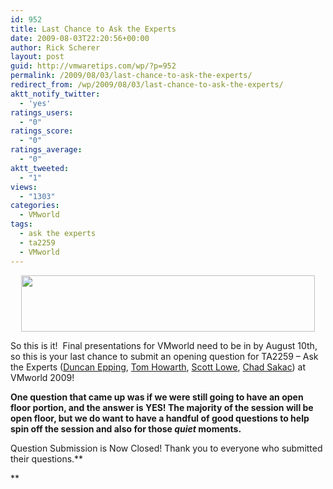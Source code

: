 ```yaml
---
id: 952
title: Last Chance to Ask the Experts
date: 2009-08-03T22:20:56+00:00
author: Rick Scherer
layout: post
guid: http://vmwaretips.com/wp/?p=952
permalink: /2009/08/03/last-chance-to-ask-the-experts/
redirect_from: /wp/2009/08/03/last-chance-to-ask-the-experts/
aktt_notify_twitter:
  - 'yes'
ratings_users:
  - "0"
ratings_score:
  - "0"
ratings_average:
  - "0"
aktt_tweeted:
  - "1"
views:
  - "1303"
categories:
  - VMworld
tags:
  - ask the experts
  - ta2259
  - VMworld
---
```

<p style="TEXT-ALIGN: center">
  <img class="size-full wp-image-905 aligncenter" src="http://vmwaretips.com/wp/wp-content/uploads/2009/07/123.gif" alt="" width="470" height="90" srcset="http://vmwaretips.com/wp/wp-content/uploads/2009/07/123.gif 470w, http://vmwaretips.com/wp/wp-content/uploads/2009/07/123-300x57.gif 300w" sizes="(max-width: 470px) 100vw, 470px" />
</p>

So this is it!  Final presentations for VMworld need to be in by August 10th, so this is your last chance to submit an opening question for TA2259 &#8211; Ask the Experts (<a href="http://www.yellow-bricks.com/" target="_new">Duncan Epping</a>, <a href="http://www.planetvm.net" target="_new">Tom Howarth</a>, <a href="http://blog.scottlowe.org" target="_new">Scott Lowe</a>, <a href="http://virtualgeek.typepad.com" target="_new">Chad Sakac</a>) at VMworld 2009!

**One question that came up was if we were still going to have an open floor portion, and the answer is YES! The majority of the session will be open floor, but we do want to have a handful of good questions to help spin off the session and also for those _quiet_ moments.**

Question Submission is Now Closed! Thank you to everyone who submitted their questions.**
  
**